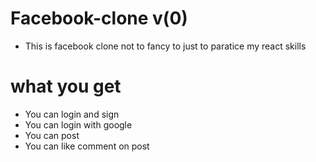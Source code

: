 # Facebook-clone v(0)
* This is facebook clone not to fancy to just to paratice my react skills 


# what you get 
* You can login and sign 
* You can login with google 
* You can post 
* You can like comment on post

